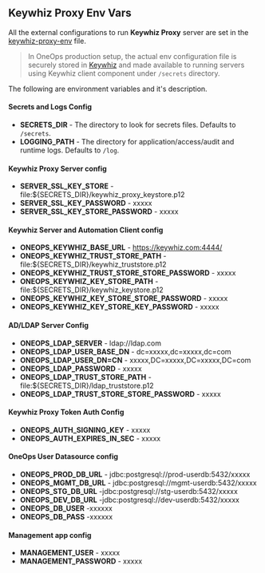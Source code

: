 ## Keywhiz Proxy Env Vars

   All the external configurations to run **Keywhiz Proxy** server are set in the [keywhiz-proxy-env](keywhiz-proxy-env) 
   file. 
   
   >In OneOps production setup, the actual env configuration file is securely stored in [Keywhiz](https://github.com/square/keywhiz) 
   >and made available to running servers using Keywhiz client component under `/secrets` directory.
   
   The following are environment variables and it's description.
   
   ####  Secrets and Logs Config
   
   * **SECRETS_DIR** - The directory to look for secrets files. Defaults to `/secrets`.
   * **LOGGING_PATH** - The directory for application/access/audit and runtime logs. Defaults to `/log`.

   #### Keywhiz Proxy Server config
  
   * **SERVER_SSL_KEY_STORE** - file:${SECRETS_DIR}/keywhiz_proxy_keystore.p12
   * **SERVER_SSL_KEY_PASSWORD** - xxxxx
   * **SERVER_SSL_KEY_STORE_PASSWORD** - xxxxx

   #### Keywhiz Server and Automation Client config
   
   * **ONEOPS_KEYWHIZ_BASE_URL** - https://keywhiz.com:4444/
   * **ONEOPS_KEYWHIZ_TRUST_STORE_PATH** - file:${SECRETS_DIR}/keywhiz_truststore.p12
   * **ONEOPS_KEYWHIZ_TRUST_STORE_STORE_PASSWORD** - xxxxx
   * **ONEOPS_KEYWHIZ_KEY_STORE_PATH** - file:${SECRETS_DIR}/keywhiz_keystore.p12
   * **ONEOPS_KEYWHIZ_KEY_STORE_STORE_PASSWORD** - xxxxx
   * **ONEOPS_KEYWHIZ_KEY_STORE_KEY_PASSWORD** - xxxxx

   #### AD/LDAP Server Config
   
   * **ONEOPS_LDAP_SERVER** - ldap://ldap.com
   * **ONEOPS_LDAP_USER_BASE_DN** - dc=xxxxx,dc=xxxxx,dc=com
   * **ONEOPS_LDAP_USER_DN=CN** - xxxxx,DC=xxxxx,DC=xxxxx,DC=com
   * **ONEOPS_LDAP_PASSWORD** - xxxxx
   * **ONEOPS_LDAP_TRUST_STORE_PATH** - file:${SECRETS_DIR}/ldap_truststore.p12
   * **ONEOPS_LDAP_TRUST_STORE_STORE_PASSWORD** - xxxxx

   #### Keywhiz Proxy Token Auth Config
   
   * **ONEOPS_AUTH_SIGNING_KEY** - xxxxx
   * **ONEOPS_AUTH_EXPIRES_IN_SEC** - xxxxx

   #### OneOps User Datasource config
   
   * **ONEOPS_PROD_DB_URL** - jdbc:postgresql://prod-userdb:5432/xxxxx
   * **ONEOPS_MGMT_DB_URL** - jdbc:postgresql://mgmt-userdb:5432/xxxxx
   * **ONEOPS_STG_DB_URL** -jdbc:postgresql://stg-userdb:5432/xxxxx
   * **ONEOPS_DEV_DB_URL** -jdbc:postgresql://dev-userdb:5432/xxxxx
   * **ONEOPS_DB_USER** -xxxxxx
   * **ONEOPS_DB_PASS** -xxxxxx

   #### Management app config
   
   * **MANAGEMENT_USER** - xxxxx
   * **MANAGEMENT_PASSWORD** - xxxxx
